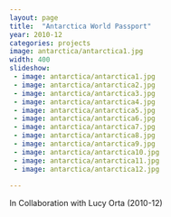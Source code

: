 ```yaml
---
layout: page
title:  "Antarctica World Passport"
year: 2010-12
categories: projects
image: antarctica/antarctica1.jpg
width: 400
slideshow:
 - image: antarctica/antarctica1.jpg
 - image: antarctica/antarctica2.jpg
 - image: antarctica/antarctica3.jpg
 - image: antarctica/antarctica4.jpg
 - image: antarctica/antarctica5.jpg
 - image: antarctica/antarctica6.jpg
 - image: antarctica/antarctica7.jpg
 - image: antarctica/antarctica8.jpg
 - image: antarctica/antarctica9.jpg
 - image: antarctica/antarctica10.jpg
 - image: antarctica/antarctica11.jpg
 - image: antarctica/antarctica12.jpg
 
---
```


In Collaboration with Lucy Orta (2010-12)